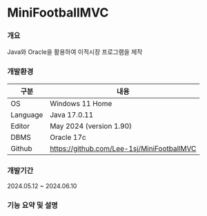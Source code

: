 # MiniFootballMVC

### 개요  

Java와 Oracle을 활용하여 이적시장 프로그램을 제작  

### 개발환경  

|구분|내용|  
|-----|------|  
|OS|Windows 11 Home|
|Language|Java 17.0.11|
|Editor|May 2024 (version 1.90)|
|DBMS|Oracle 17c|
|Github|https://github.com/Lee-1sj/MiniFootballMVC|

### 개발기간

2024.05.12 ~ 2024.06.10

### 기능 요약 및 설명
